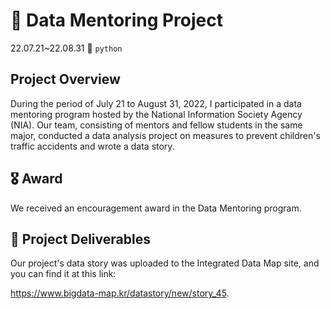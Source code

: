 # 🚸 Data Mentoring Project
22.07.21~22.08.31
🐍 `python`
## Project Overview
During the period of July 21 to August 31, 2022, I participated in a data mentoring program hosted by the National Information Society Agency (NIA). 
Our team, consisting of mentors and fellow students in the same major, conducted a data analysis project on measures to prevent children's traffic accidents and wrote a data story.

## 🎖️ Award
We received an encouragement award in the Data Mentoring program.

## 🔗 Project Deliverables
Our project's data story was uploaded to the Integrated Data Map site, and you can find it at this link: 

https://www.bigdata-map.kr/datastory/new/story_45.



